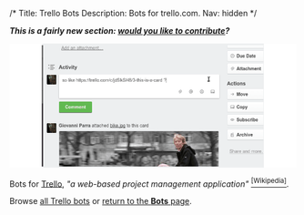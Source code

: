 /*
Title: Trello Bots
Description: Bots for trello.com.
Nav: hidden
*/


***This is a fairly new section: [would you like to contribute](https://github.com/botwiki/botwiki.org)?***


<p class="screenshot float-right">
  <a href="/bots/trello-bots/refbot">
    <img src="/content/bots/trello-bots/images/refbot.png">
  </a>
</p>


Bots for [Trello](https://www.trello.com/), *"a web-based project management application"* [<sup>[Wikipedia]</sup>](https://en.wikipedia.org/wiki/Trello).


Browse [all Trello bots](/tag/trellobot) or [return to the **Bots** page](/bots).

